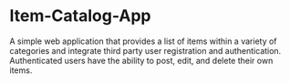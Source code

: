 # Item-Catalog-App
A simple web application that provides a list of items within a variety of categories and integrate third party user registration and authentication. Authenticated users have the ability to post, edit, and delete their own items.
